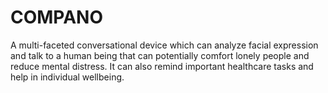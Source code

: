 # COMPANO
A multi-faceted conversational device which can analyze facial expression and talk to a human being that can potentially comfort lonely people and reduce mental distress. It can also remind important healthcare tasks and help in individual wellbeing.
